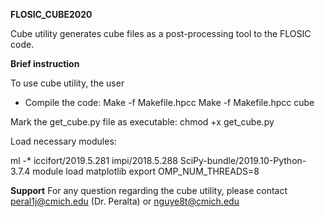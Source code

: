 
**FLOSIC_CUBE2020**

Cube utility generates cube files as a post-processing tool to the 
FLOSIC code.

**Brief instruction**

To use cube utility, the user 

- Compile the code:
 Make -f Makefile.hpcc
 Make -f Makefile.hpcc cube

Mark the get_cube.py file as executable:
 chmod +x get_cube.py

Load necessary modules:

ml -* iccifort/2019.5.281 impi/2018.5.288 SciPy-bundle/2019.10-Python-3.7.4
module load matplotlib
export OMP_NUM_THREADS=8

**Support**
For any question regarding the cube utility, please contact peral1j@cmich.edu (Dr. Peralta) or nguye8t@cmich.edu
